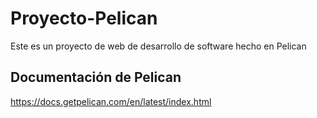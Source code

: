 # Proyecto-Pelican
Este es un proyecto de web de desarrollo de software hecho en Pelican
## Documentación de Pelican
https://docs.getpelican.com/en/latest/index.html
